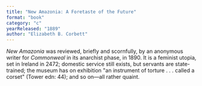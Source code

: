 ```yaml
---
title: "New Amazonia: A Foretaste of the Future"
format: "book"
category: "c"
yearReleased: "1889"
author: "Elizabeth B. Corbett"
---
```

_New Amazonia_ was reviewed, briefly and scornfully,  by an anonymous writer for _Commonweal_ in its anarchist phase, in 1890. It  is a feminist utopia, set in Ireland in 2472; domestic service still exists, but  servants are state-trained; the museum has on exhibition "an instrument of  torture . . . called a corset" (Tower edn: 44); and so on—all rather quaint.
 
